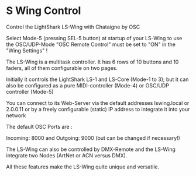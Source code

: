 # S Wing Control
Control the LightShark LS-Wing with Chataigne by OSC

Select Mode-5 (pressing SEL-5 button) at startup of your LS-Wing to use the OSC/UDP-Mode
"OSC Remote Control" must be set to "ON" in the "Wing Settings" !

The LS-Wing is a multitask controller. It has 6 rows of 10 buttons and 10 faders, all of them configurable on two pages.

Initially it controls the LightShark LS-1 and LS-Core (Mode-1 to 3); but it can also be configured as a pure MIDI-controller (Mode-4) or OSC/UDP controller (Mode-5)

You can connect to its Web-Server via the default addresses lswing.local or 2.0.0.11 or by a freely configurable (static) IP address to integrate it into your network

The default OSC Ports are :

Incoming: 8000 and Outgoing: 9000 (but can be changed if necessary!)

The LS-Wing can also be controlled by DMX-Remote and the LS-Wing integrate two Nodes (ArtNet or ACN versus DMX).

All these features make the LS-Wing quite unique and versatile.  
